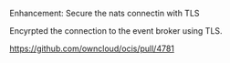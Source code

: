 Enhancement: Secure the nats connectin with TLS

Encyrpted the connection to the event broker using TLS.

https://github.com/owncloud/ocis/pull/4781
